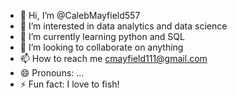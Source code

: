 - 👋 Hi, I’m @CalebMayfield557
- 👀 I’m interested in data analytics and data science
- 🌱 I’m currently learning python and SQL
- 💞️ I’m looking to collaborate on anything
- 📫 How to reach me cmayfield111@gmail.com
- 😄 Pronouns: ...
- ⚡ Fun fact: I love to fish!

<!---
CalebMayfield557/CalebMayfield557 is a ✨ special ✨ repository because its `README.md` (this file) appears on your GitHub profile.
You can click the Preview link to take a look at your changes.
--->
